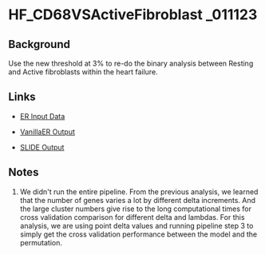# HF_CD68VSActiveFibroblast _011123

## Background
Use the new threshold at 3% to re-do the binary analysis between Resting and Active fibroblasts within the heart failure.


## Links
* [ER Input Data]() 

* [VanillaER Output]()

* [SLIDE Output]()

## Notes
1. We didn't run the entire pipeline. From the previous analysis, we learned that the number of genes varies a lot by different delta increments. And the large cluster numbers give rise to the long computational times for cross validation comparison for different delta and lambdas. For this analysis, we are using point delta values and running pipeline step 3 to simply get the cross validation performance between the model and the permutation.

